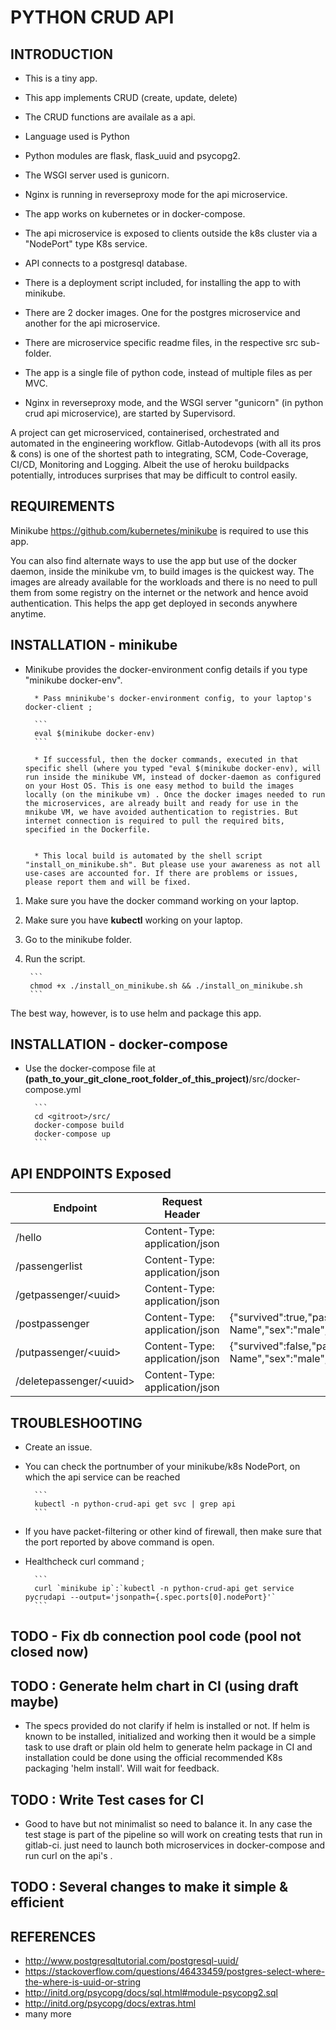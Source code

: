 # PYTHON CRUD API

## INTRODUCTION

* This is a tiny app.

* This app implements CRUD (create, update, delete)

* The CRUD functions are availale as a api.

* Language used is Python

* Python modules are flask, flask_uuid and psycopg2.

* The WSGI server used is gunicorn.

* Nginx is running in reverseproxy mode for the api microservice.

* The app works on kubernetes or in docker-compose.

* The api microservice is exposed to clients outside the k8s cluster via a "NodePort" type K8s service.

* API connects to a postgresql database.

* There is a deployment script included, for installing the app to with minikube.

* There are 2 docker images. One for the postgres microservice and another for the api microservice.

* There are microservice specific readme files, in the respective src sub-folder.

* The app is a single file of python code, instead of multiple files as per MVC.

* Nginx in reverseproxy mode, and the WSGI server "gunicorn" (in python crud api microservice), are started by Supervisord.

A project can get microserviced, containerised, orchestrated and automated in the engineering workflow. Gitlab-Autodevops (with all its pros & cons) is one of the shortest path to integrating, SCM, Code-Coverage, CI/CD, Monitoring and Logging. Albeit the use of heroku buildpacks potentially, introduces surprises that may be difficult to control easily.

## REQUIREMENTS

Minikube <https://github.com/kubernetes/minikube> is required to use this app.

You can also find alternate ways to use the app but use of the docker daemon, inside the minikube vm, to build images is the quickest way. The images are already available for the workloads and there is no need to pull them from some registry on the internet or the network and hence avoid authentication. This helps the app get deployed in seconds anywhere anytime.

## INSTALLATION - minikube

* Minikube provides the docker-environment config details if you type "minikube docker-env".

        * Pass mninikube's docker-environment config, to your laptop's docker-client ;

        ```
        eval $(minikube docker-env)
        ```

        * If successful, then the docker commands, executed in that specific shell (where you typed "eval $(minikube docker-env), will run inside the minikube VM, instead of docker-daemon as configured on your Host OS. This is one easy method to build the images locally (on the minikube vm) . Once the docker images needed to run the microservices, are already built and ready for use in the mnikube VM, we have avoided authentication to registries. But internet connection is required to pull the required bits, specified in the Dockerfile.


        * This local build is automated by the shell script "install_on_minikube.sh". But please use your awareness as not all use-cases are accounted for. If there are problems or issues, please report them and will be fixed.

1. Make sure you have the docker command working on your laptop.

2. Make sure you have __kubectl__ working on your laptop.

3. Go to the minikube folder.

4. Run the script.

        ```
        chmod +x ./install_on_minikube.sh && ./install_on_minikube.sh
        ```

The best way, however, is to use helm and package this app.

## INSTALLATION - docker-compose

* Use the docker-compose file at __(path_to_your_git_clone_root_folder_of_this_project)__/src/docker-compose.yml

        ```
        cd <gitroot>/src/
        docker-compose build
        docker-compose up
        ```

## API ENDPOINTS Exposed

Endpoint                    |       Request Header              |       Request Body
----------------------------|-----------------------------------|-------------------
/hello                      | Content-Type: application/json    |
/passengerlist              | Content-Type: application/json    |
/getpassenger/\<uuid\>      | Content-Type: application/json    |
/postpassenger              | Content-Type: application/json              | {"survived":true,"passengerClass":2,"name":"Post-Test-Name","sex":"male","age":27.0,"siblingsOrSpousesAboard":0,"parentsOrChildrenAboard":0,"fare":13.0}       |
/putpassenger/\<uuid\>      | Content-Type: application/json    | {"survived":false,"passengerClass":2,"name":"Put-Test-Name","sex":"male","age":27.0,"siblingsOrSpousesAboard":0,"parentsOrChildrenAboard":0,"fare":13.0}
/deletepassenger/\<uuid\>    | Content-Type: application/json    |

## TROUBLESHOOTING

* Create an issue.

* You can check the portnumber of your minikube/k8s NodePort, on which the api service can be reached

        ```
        kubectl -n python-crud-api get svc | grep api
        ```

* If you have packet-filtering or other kind of firewall, then make sure that the port reported by above command is open.

* Healthcheck curl command ;

        ```
        curl `minikube ip`:`kubectl -n python-crud-api get service pycrudapi --output='jsonpath={.spec.ports[0].nodePort}'`
        ```

## TODO - Fix db connection pool code (pool not closed now)

## TODO : Generate helm chart in CI (using draft maybe)

* The specs provided do not clarify if helm is installed or not. If helm is known to be installed, initialized and working then it would be a simple task to use draft or plain old helm to generate helm package in CI and installation could be done using the official recommended K8s packaging 'helm install'. Will wait for feedback.

## TODO : Write Test cases for CI

* Good to have but not minimalist so need to balance it. In any case the test stage is part of the pipeline so will work on creating tests that run in gitlab-ci. just need to launch both microservices in docker-compose and run curl on the api's .

## TODO : Several changes to make it simple & efficient

## REFERENCES

* <http://www.postgresqltutorial.com/postgresql-uuid/>
* <https://stackoverflow.com/questions/46433459/postgres-select-where-the-where-is-uuid-or-string>
* <http://initd.org/psycopg/docs/sql.html#module-psycopg2.sql>
* <http://initd.org/psycopg/docs/extras.html>
* many more
